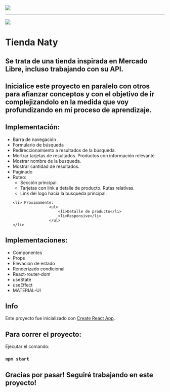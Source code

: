 <img src="https://user-images.githubusercontent.com/84355672/164041573-b84fac4c-4fcf-4342-9166-3eaec174d5f9.png" whidth = "100%">

----------------------------------------------------------------------------------------------------------------------------------------------------

<img src="https://user-images.githubusercontent.com/84355672/164042161-5abb773c-f392-4735-8d7a-ce00dd2bf305.png" whidth = "100%">

# Tienda Naty

## Se trata de una tienda inspirada en Mercado Libre, incluso trabajando con su API. 

## Inicialice este proyecto en paralelo con otros para afianzar conceptos y con el objetivo de ir complejizandolo en la medida que voy profundizando en mi proceso de aprendizaje. 

## Implementación:
<ul>
    <li> Barra de navegación</li>
    <li> Formulario de búsqueda</li>
    <li> Redireccionamiento a resultados de la búsqueda.</li>
    <li> Mortrar tarjetas de resultados. Productos con información relevante. </li>
    <li> Mostrar nombre de la busqueda. </li>
    <li> Mostrar cantidad de resultados. </li>
    <li> Paginado </li>
    <li> Ruteo: 
                    <ul>
                        <li>Sección principal.</li>
                        <li>Tarjetas con link a detalle de producto. Rutas relativas.</li>
                        <li>Link del logo hacia la busqueda principal.</li>
                    </ul>
    </li>

    <li> Próximamente: 
                    <ul>
                        <li>Detalle de producto</li>
                        <li>Responsive</li>
                    </ul>
    </li>
</ul>


## Implementaciones:
 <ul>
    <li>Componentes</li>
    <li>Props</li>
    <li>Elevación de estado</li>
    <li>Renderizado condicional</li>
    <li>React-router-dom</li>
    <li>useState</li>
    <li>useEffect</li>
    <li>MATERIAL-UI</li>
</ul>

## Info

Este proyecto fue inicializado con [Create React App](https://github.com/facebook/create-react-app).

## Para correr el proyecto:

Ejecutar el comando:

### `npm start`

## Gracias por pasar! Seguiré trabajando en este proyecto!
